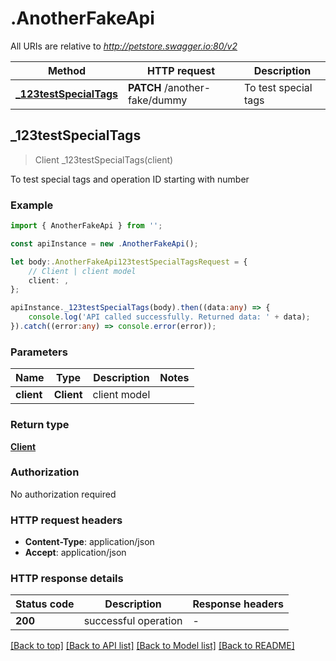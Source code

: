 # .AnotherFakeApi

All URIs are relative to *http://petstore.swagger.io:80/v2*

Method | HTTP request | Description
------------- | ------------- | -------------
[**_123testSpecialTags**](AnotherFakeApi.md#_123testSpecialTags) | **PATCH** /another-fake/dummy | To test special tags


## **_123testSpecialTags**
> Client _123testSpecialTags(client)

To test special tags and operation ID starting with number

### Example


```typescript
import { AnotherFakeApi } from '';

const apiInstance = new .AnotherFakeApi();

let body:.AnotherFakeApi123testSpecialTagsRequest = {
    // Client | client model
    client: ,
};

apiInstance._123testSpecialTags(body).then((data:any) => {
    console.log('API called successfully. Returned data: ' + data);
}).catch((error:any) => console.error(error));
```


### Parameters

Name | Type | Description  | Notes
------------- | ------------- | ------------- | -------------
 **client** | **Client**| client model |


### Return type

[**Client**](Client.md)

### Authorization

No authorization required

### HTTP request headers

- **Content-Type**: application/json
- **Accept**: application/json


### HTTP response details
| Status code | Description | Response headers |
|-------------|-------------|------------------|
**200** | successful operation |  -  |

[[Back to top]](#) [[Back to API list]](README.md#documentation-for-api-endpoints) [[Back to Model list]](README.md#documentation-for-models) [[Back to README]](README.md)


